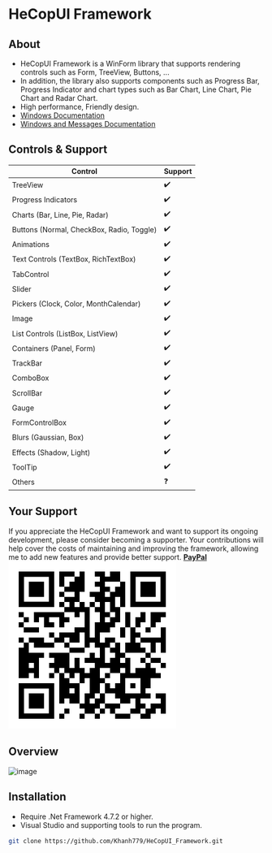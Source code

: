 # HeCopUI Framework
## About
- HeCopUI Framework is a WinForm library that supports rendering controls such as Form, TreeView, Buttons, ... 
- In addition, the library also supports components such as Progress Bar, Progress Indicator and chart types such as Bar Chart, Line Chart, Pie Chart and Radar Chart.
- High performance, Friendly design.
- [Windows Documentation](https://learn.microsoft.com/en-us/windows/win32/winmsg/window-class-styles)
- [Windows and Messages Documentation](https://learn.microsoft.com/en-us/windows/win32/winmsg/windowing)
## Controls & Support
| Control                                 | Support |
|-----------------------------------------|---------|
| TreeView                                | ✔️      |
| Progress Indicators                     | ✔️      |
| Charts (Bar, Line, Pie, Radar)         | ✔️      |
| Buttons (Normal, CheckBox, Radio, Toggle) | ✔️      |
| Animations                              | ✔️      |
| Text Controls (TextBox, RichTextBox)   | ✔️      |
| TabControl                              | ✔️      |
| Slider                                  | ✔️      |
| Pickers (Clock, Color, MonthCalendar)   | ✔️      |
| Image                                   | ✔️      |
| List Controls (ListBox, ListView)      | ✔️      |
| Containers (Panel, Form)      | ✔️      |
| TrackBar                                | ✔️      |
| ComboBox                                | ✔️      |
| ScrollBar                               | ✔️      |
| Gauge                                   | ✔️      |
| FormControlBox                          | ✔️      |
| Blurs (Gaussian, Box)                  | ✔️      |
| Effects (Shadow, Light)                 | ✔️      |
| ToolTip                                 | ✔️      |
| Others                                  | ❓      |


## Your Support
If you appreciate the HeCopUI Framework and want to support its ongoing development, please consider becoming a supporter. Your contributions will help cover the costs of maintaining and improving the framework, allowing me to add new features and provide better support.
**[PayPal](https://www.paypal.me/Khanhtran283)**
![image](https://github.com/Khanh779/HeCopUI_Framework/blob/master/Screenshot/PP_QR.png)

## Overview
![image](https://github.com/Khanh779/HeCopUI_Framework/blob/master/Screenshot/Record1.gif)

## Installation
- Require .Net Framework 4.7.2 or higher.
- Visual Studio and supporting tools to run the program.
```bash
git clone https://github.com/Khanh779/HeCopUI_Framework.git


